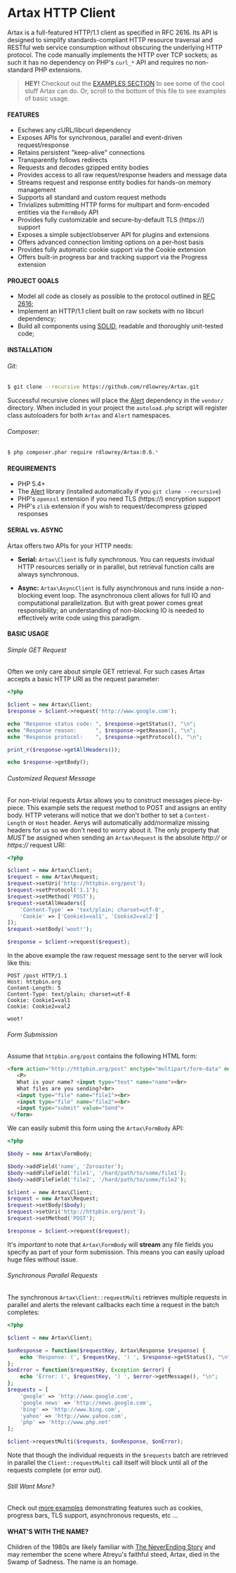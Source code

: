 # Artax HTTP Client

Artax is a full-featured HTTP/1.1 client as specified in RFC 2616. Its API is designed to simplify
standards-compliant HTTP resource traversal and RESTful web service consumption without obscuring the
underlying HTTP protocol. The code manually implements the HTTP over TCP sockets; as such it has no
dependency on PHP's `curl_*` API and requires no non-standard PHP extensions.

> **HEY!** Checkout out the [EXAMPLES SECTION](https://github.com/rdlowrey/Artax/tree/master/examples)
> to see some of the cool stuff Artax can do. Or, scroll to the bottom of this file to see examples
> of basic usage.

#### FEATURES

 - Eschews any cURL/libcurl dependency
 - Exposes APIs for synchronous, parallel and event-driven request/response
 - Retains persistent "keep-alive" connections
 - Transparently follows redirects
 - Requests and decodes gzipped entity bodies
 - Provides access to all raw request/response headers and message data
 - Streams request and response entity bodies for hands-on memory management
 - Supports all standard and custom request methods
 - Trivializes submitting HTTP forms for multipart and form-encoded entities via the `FormBody` API
 - Provides fully customizable and secure-by-default TLS (https://) support
 - Exposes a simple subject/observer API for plugins and extensions
 - Offers advanced connection limiting options on a per-host basis
 - Provides fully automatic cookie support via the Cookie extension
 - Offers built-in progress bar and tracking support via the Progress extension
 

#### PROJECT GOALS

* Model all code as closely as possible to the protocol outlined in [RFC 2616][rfc2616];
* Implement an HTTP/1.1 client built on raw sockets with no libcurl dependency;
* Build all components using [SOLID][solid], readable and thoroughly unit-tested code;

#### INSTALLATION

###### Git:

```bash
$ git clone --recursive https://github.com/rdlowrey/Artax.git
```

Successful recursive clones will place the [Alert][alert-github] dependency in the `vendor/` 
directory. When included in your project the `autoload.php` script will register class autoloaders
for both `Artax` and `Alert` namespaces.

###### Composer:

```bash
$ php composer.phar require rdlowrey/Artax:0.6.*
```


#### REQUIREMENTS

* PHP 5.4+
* The [Alert][alert-github] library (installed automatically if you `git clone --recursive`)
* PHP's `openssl` extension if you need TLS (https://) encryption support
* PHP's `zlib` extension if you wish to request/decompress gzipped responses


#### SERIAL vs. ASYNC

Artax offers two APIs for your HTTP needs:

- **Serial:** `Artax\Client` is fully synchronous. You can requests invidual HTTP resources serially
or in parallel, but retrieval function calls are always synchronous.

- **Async:** `Artax\AsyncClient` is fully asynchronous and runs inside a non-blocking event loop.
The asynchronous client allows for full IO and computational parallelization. But with great power
comes great responsibility; an understanding of non-blocking IO is needed to effectively write code using
this paradigm.


#### BASIC USAGE

###### Simple GET Request

Often we only care about simple GET retrieval. For such cases Artax accepts a basic HTTP URI as the
request parameter:

```php
<?php

$client = new Artax\Client;
$response = $client->request('http://www.google.com');

echo "Response status code: ", $response->getStatus(), "\n";
echo "Response reason:      ", $response->getReason(), "\n";
echo "Response protocol:    ", $response->getProtocol(), "\n";

print_r($response->getAllHeaders());

echo $response->getBody();
```

###### Customized Request Message

For non-trivial requests Artax allows you to construct messages piece-by-piece. This example
sets the request method to POST and assigns an entity body. HTTP veterans will notice that
we don't bother to set a `Content-Length` or `Host` header. Aerys will automatically add/normalize
missing headers for us so we don't need to worry about it. The only property that _MUST_ be assigned
when sending an `Artax\Request` is the absolute *http://* or *https://* request URI:

```php
<?php

$client = new Artax\Client;
$request = new Artax\Request;
$request->setUri('http://httpbin.org/post');
$request->setProtocol('1.1');
$request->setMethod('POST');
$request->setAllHeaders([
    'Content-Type' => 'text/plain; charset=utf-8',
    'Cookie' => ['Cookie1=val1', 'Cookie2=val2']
]);
$request->setBody('woot!');

$response = $client->request($request);
```

In the above example the raw request message sent to the server will look like this:

```
POST /post HTTP/1.1
Host: httpbin.org
Content-Length: 5
Content-Type: text/plain; charset=utf-8
Cookie: Cookie1=val1
Cookie: Cookie2=val2

woot!
```

###### Form Submission

Assume that `httpbin.org/post` contains the following HTML form:

```html
<form action="http://httpbin.org/post" enctype="multipart/form-data" method="post">
   <P>
   What is your name? <input type="text" name="name"><br>
   What files are you sending?<br>
   <input type="file" name="file1"><br>
   <input type="file" name="file2"><br>
   <input type="submit" value="Send">
 </form>
```

We can easily submit this form using the `Artax\FormBody` API:

```php
<?php

$body = new Artax\FormBody;

$body->addField('name', 'Zoroaster');
$body->addFileField('file1', '/hard/path/to/some/file1');
$body->addFileField('file2', '/hard/path/to/some/file2');

$client = new Artax\Client;
$request = new Artax\Request;
$request->setBody($body);
$request->setUri('http://httpbin.org/post');
$request->setMethod('POST');

$response = $client->request($request);
```

It's *important* to note that `Artax\FormBody` will **stream** any file fields you specify as
part of your form submission. This means you can easily upload huge files without issue.

###### Synchronous Parallel Requests

The synchronous `Artax\Client::requestMulti` retrieves multiple requests in parallel and alerts
the relevant callbacks each time a request in the batch completes:

```php
<?php

$client = new Artax\Client;

$onResponse = function($requestKey, Artax\Response $response) {
    echo 'Response: (', $requestKey, ') ', $response->getStatus(), "\n";
};
$onError = function($requestKey, Exception $error) {
    echo 'Error: (', $requestKey, ') ', $error->getMessage(), "\n";
};
$requests = [
    'google' => 'http://www.google.com',
    'google news' => 'http://news.google.com',
    'bing' => 'http://www.bing.com',
    'yahoo' => 'http://www.yahoo.com',
    'php' => 'http://www.php.net'
];

$client->requestMulti($requests, $onResponse, $onError);
```

Note that though the individual requests in the `$requests` batch are retrieved in parallel the
`Client::requestMulti` call itself will block until all of the requests complete (or error out).

###### Still Want More?

Check out [more examples](https://github.com/rdlowrey/Artax/tree/master/examples) demonstrating 
features such as cookies, progress bars, TLS support, asynchronous requests, etc ...


#### WHAT'S WITH THE NAME?

Children of the 1980s are likely familiar with [The NeverEnding Story][neverending] and may remember
the scene where Atreyu's faithful steed, Artax, died in the Swamp of Sadness. The name is an homage.


[rfc2616]: http://www.w3.org/Protocols/rfc2616/rfc2616.html
[alert-github]: https://github.com/rdlowrey/Alert
[solid]: http://en.wikipedia.org/wiki/SOLID_(object-oriented_design) "S.O.L.I.D."
[neverending]: http://www.imdb.com/title/tt0088323/ "The NeverEnding Story"

